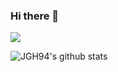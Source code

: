 ### Hi there 👋
<img src="https://img.shields.io/badge/Blog-{52478B}?style={plastic}&logo={Bitdefender}&logoColor={EAB300}"/>
 
![JGH94's github stats](https://github-readme-stats.vercel.app/api?username=JGH94&show_icons=true)


<!--
**JGH94/JGH94** is a ✨ _special_ ✨ repository because its `README.md` (this file) appears on your GitHub profile.

Here are some ideas to get you started:

- 🔭 I’m currently working on ...
- 🌱 I’m currently learning ...
- 👯 I’m looking to collaborate on ...
- 🤔 I’m looking for help with ...
- 💬 Ask me about ...
- 📫 How to reach me: ...
- 😄 Pronouns: ...
- ⚡ Fun fact: ...
-->
